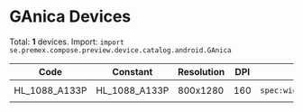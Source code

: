 # GAnica Devices

Total: **1** devices. Import: `import se.premex.compose.preview.device.catalog.android.GAnica`

| Code | Constant | Resolution | DPI | Compose Spec | Preview Usage |
|------|----------|------------|-----|-------------|---------------|
| HL_1088_A133P | HL_1088_A133P | 800x1280 | 160 | `spec:width=800px,height=1280px,dpi=160` | `@Preview(device = GAnica.HL_1088_A133P)` |

<!-- Generated automatically. Do not edit manually. -->
